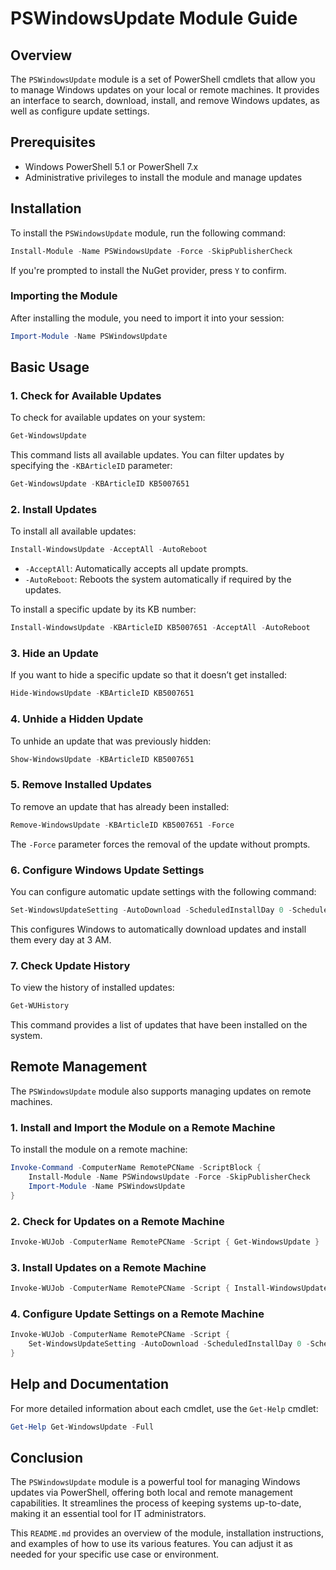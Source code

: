 # PSWindowsUpdate Module Guide

## Overview

The `PSWindowsUpdate` module is a set of PowerShell cmdlets that allow you to manage Windows updates on your local or remote machines. It provides an interface to search, download, install, and remove Windows updates, as well as configure update settings.

## Prerequisites

- Windows PowerShell 5.1 or PowerShell 7.x
- Administrative privileges to install the module and manage updates

## Installation

To install the `PSWindowsUpdate` module, run the following command:

```powershell
Install-Module -Name PSWindowsUpdate -Force -SkipPublisherCheck
```

If you're prompted to install the NuGet provider, press `Y` to confirm.

### Importing the Module

After installing the module, you need to import it into your session:

```powershell
Import-Module -Name PSWindowsUpdate
```

## Basic Usage

### 1. Check for Available Updates

To check for available updates on your system:

```powershell
Get-WindowsUpdate
```

This command lists all available updates. You can filter updates by specifying the `-KBArticleID` parameter:

```powershell
Get-WindowsUpdate -KBArticleID KB5007651
```

### 2. Install Updates

To install all available updates:

```powershell
Install-WindowsUpdate -AcceptAll -AutoReboot
```

- `-AcceptAll`: Automatically accepts all update prompts.
- `-AutoReboot`: Reboots the system automatically if required by the updates.

To install a specific update by its KB number:

```powershell
Install-WindowsUpdate -KBArticleID KB5007651 -AcceptAll -AutoReboot
```

### 3. Hide an Update

If you want to hide a specific update so that it doesn’t get installed:

```powershell
Hide-WindowsUpdate -KBArticleID KB5007651
```

### 4. Unhide a Hidden Update

To unhide an update that was previously hidden:

```powershell
Show-WindowsUpdate -KBArticleID KB5007651
```

### 5. Remove Installed Updates

To remove an update that has already been installed:

```powershell
Remove-WindowsUpdate -KBArticleID KB5007651 -Force
```

The `-Force` parameter forces the removal of the update without prompts.

### 6. Configure Windows Update Settings

You can configure automatic update settings with the following command:

```powershell
Set-WindowsUpdateSetting -AutoDownload -ScheduledInstallDay 0 -ScheduledInstallTime 3
```

This configures Windows to automatically download updates and install them every day at 3 AM.

### 7. Check Update History

To view the history of installed updates:

```powershell
Get-WUHistory
```

This command provides a list of updates that have been installed on the system.

## Remote Management

The `PSWindowsUpdate` module also supports managing updates on remote machines.

### 1. Install and Import the Module on a Remote Machine

To install the module on a remote machine:

```powershell
Invoke-Command -ComputerName RemotePCName -ScriptBlock {
    Install-Module -Name PSWindowsUpdate -Force -SkipPublisherCheck
    Import-Module -Name PSWindowsUpdate
}
```

### 2. Check for Updates on a Remote Machine

```powershell
Invoke-WUJob -ComputerName RemotePCName -Script { Get-WindowsUpdate }
```

### 3. Install Updates on a Remote Machine

```powershell
Invoke-WUJob -ComputerName RemotePCName -Script { Install-WindowsUpdate -AcceptAll -AutoReboot }
```

### 4. Configure Update Settings on a Remote Machine

```powershell
Invoke-WUJob -ComputerName RemotePCName -Script {
    Set-WindowsUpdateSetting -AutoDownload -ScheduledInstallDay 0 -ScheduledInstallTime 3
}
```

## Help and Documentation

For more detailed information about each cmdlet, use the `Get-Help` cmdlet:

```powershell
Get-Help Get-WindowsUpdate -Full
```

## Conclusion

The `PSWindowsUpdate` module is a powerful tool for managing Windows updates via PowerShell, offering both local and remote management capabilities. It streamlines the process of keeping systems up-to-date, making it an essential tool for IT administrators.


This `README.md` provides an overview of the module, installation instructions, and examples of how to use its various features. You can adjust it as needed for your specific use case or environment.
